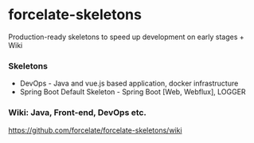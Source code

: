 # forcelate-skeletons
Production-ready skeletons to speed up development on early stages + Wiki

### Skeletons
* DevOps - Java and vue.js based application, docker infrastructure
* Spring Boot Default Skeleton - Spring Boot [Web, Webflux], LOGGER

### Wiki: Java, Front-end, DevOps etc. 
https://github.com/forcelate/forcelate-skeletons/wiki

